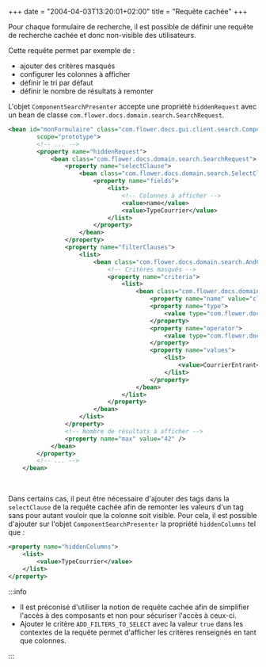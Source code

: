 +++
date = "2004-04-03T13:20:01+02:00"
title = "Requête cachée"
+++

Pour chaque formulaire de recherche, il est possible de définir une requête de recherche cachée et donc non-visible des utilisateurs.

Cette requête permet par exemple de : 

* ajouter des critères masqués
* configurer les colonnes à afficher
* définir le tri par défaut
* définir le nombre de résultats à remonter


L'objet `ComponentSearchPresenter` accepte une propriété `hiddenRequest` avec un bean de classe `com.flower.docs.domain.search.SearchRequest`.


```xml
<bean id="monFormulaire" class="com.flower.docs.gui.client.search.ComponentSearchPresenter"
		scope="prototype">
		<!-- ... -->
		<property name="hiddenRequest">
			<bean class="com.flower.docs.domain.search.SearchRequest">
				<property name="selectClause">
					<bean class="com.flower.docs.domain.search.SelectClause">
						<property name="fields">
							<list>
								<!-- Colonnes à afficher -->
								<value>name</value>
								<value>TypeCourrier</value>
							</list>
						</property>
					</bean>
				</property>
				<property name="filterClauses">
					<list>
						<bean class="com.flower.docs.domain.search.AndClause">
							<!-- Critères masqués -->
							<property name="criteria">
								<list>
									<bean class="com.flower.docs.domain.search.Criterion">
										<property name="name" value="classid" />
										<property name="type">
											<value type="com.flower.docs.domain.search.Types">STRING</value>
										</property>
										<property name="operator">
											<value type="com.flower.docs.domain.search.Operators">EQUALS_TO</value>
										</property>
										<property name="values">
											<list>
												<value>CourrierEntrant</value>
											</list>
										</property>
									</bean>
								</list>
							</property>
						</bean>
					</list>
				</property>
				<!-- Nombre de résultats à afficher -->
				<property name="max" value="42" />
			</bean>
		</property>
		<!-- ... -->
	</bean>
```


<br/>

Dans certains cas, il peut être nécessaire d'ajouter des tags dans la `selectClause` de la requête cachée afin de remonter les valeurs d'un tag sans pour autant vouloir que la colonne soit visible. Pour cela, il est possible d'ajouter sur l'objet `ComponentSearchPresenter` la propriété ``hiddenColumns`` tel que : 

```xml 
<property name="hiddenColumns">
	<list>
		<value>TypeCourrier</value>
	</list>
</property>
```
	

:::info

* Il est préconisé d'utiliser la notion de requête cachée afin de simplifier l'accès à des composants et non pour sécuriser l'accès à ceux-ci.
* Ajouter le critère `ADD_FILTERS_TO_SELECT` avec la valeur `true` dans les contextes de la requête permet d'afficher les critères renseignés en tant que colonnes.

:::